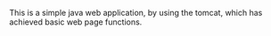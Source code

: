 This is a simple java web application, by using the tomcat, which has achieved basic web page functions.

